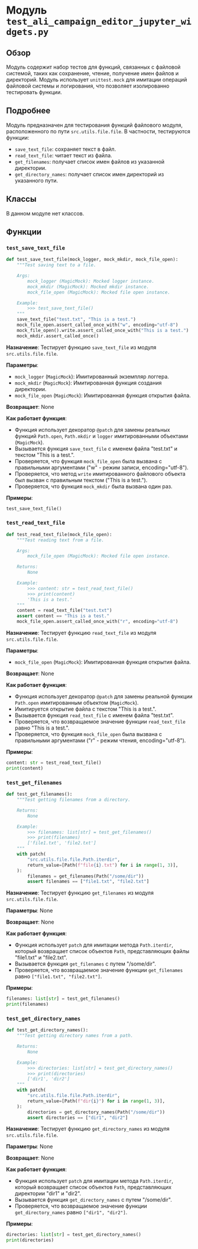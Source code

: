 # Модуль `test_ali_campaign_editor_jupyter_widgets.py`

## Обзор

Модуль содержит набор тестов для функций, связанных с файловой системой, таких как сохранение, чтение, получение имен файлов и директорий. Модуль использует `unittest.mock` для имитации операций файловой системы и логирования, что позволяет изолированно тестировать функции.

## Подробнее

Модуль предназначен для тестирования функций файлового модуля, расположенного по пути `src.utils.file.file`. В частности, тестируются функции:

- `save_text_file`: сохраняет текст в файл.
- `read_text_file`: читает текст из файла.
- `get_filenames`: получает список имен файлов из указанной директории.
- `get_directory_names`: получает список имен директорий из указанного пути.

## Классы

В данном модуле нет классов.

## Функции

### `test_save_text_file`

```python
def test_save_text_file(mock_logger, mock_mkdir, mock_file_open):
    """Test saving text to a file.

    Args:
        mock_logger (MagicMock): Mocked logger instance.
        mock_mkdir (MagicMock): Mocked mkdir instance.
        mock_file_open (MagicMock): Mocked file open instance.

    Example:
        >>> test_save_text_file()
    """
    save_text_file("test.txt", "This is a test.")
    mock_file_open.assert_called_once_with("w", encoding="utf-8")
    mock_file_open().write.assert_called_once_with("This is a test.")
    mock_mkdir.assert_called_once()
```

**Назначение**: Тестирует функцию `save_text_file` из модуля `src.utils.file.file`.

**Параметры**:

- `mock_logger` (`MagicMock`): Имитированный экземпляр логгера.
- `mock_mkdir` (`MagicMock`): Имитированная функция создания директории.
- `mock_file_open` (`MagicMock`): Имитированная функция открытия файла.

**Возвращает**: None

**Как работает функция**:

- Функция использует декоратор `@patch` для замены реальных функций `Path.open`, `Path.mkdir` и `logger` имитированными объектами (`MagicMock`).
- Вызывается функция `save_text_file` с именем файла "test.txt" и текстом "This is a test.".
- Проверяется, что функция `mock_file_open` была вызвана с правильными аргументами ("w" - режим записи, encoding="utf-8").
- Проверяется, что метод `write` имитированного файлового объекта был вызван с правильным текстом ("This is a test.").
- Проверяется, что функция `mock_mkdir` была вызвана один раз.

**Примеры**:

```python
test_save_text_file()
```

### `test_read_text_file`

```python
def test_read_text_file(mock_file_open):
    """Test reading text from a file.

    Args:
        mock_file_open (MagicMock): Mocked file open instance.

    Returns:
        None

    Example:
        >>> content: str = test_read_text_file()
        >>> print(content)
        'This is a test.'
    """
    content = read_text_file("test.txt")
    assert content == "This is a test."
    mock_file_open.assert_called_once_with("r", encoding="utf-8")
```

**Назначение**: Тестирует функцию `read_text_file` из модуля `src.utils.file.file`.

**Параметры**:

- `mock_file_open` (`MagicMock`): Имитированная функция открытия файла.

**Возвращает**: None

**Как работает функция**:

- Функция использует декоратор `@patch` для замены реальной функции `Path.open` имитированным объектом (`MagicMock`).
- Имитируется открытие файла с текстом "This is a test.".
- Вызывается функция `read_text_file` с именем файла "test.txt".
- Проверяется, что возвращаемое значение функции `read_text_file` равно "This is a test.".
- Проверяется, что функция `mock_file_open` была вызвана с правильными аргументами ("r" - режим чтения, encoding="utf-8").

**Примеры**:

```python
content: str = test_read_text_file()
print(content)
```

### `test_get_filenames`

```python
def test_get_filenames():
    """Test getting filenames from a directory.

    Returns:
        None

    Example:
        >>> filenames: list[str] = test_get_filenames()
        >>> print(filenames)
        ['file1.txt', 'file2.txt']
    """
    with patch(
        "src.utils.file.file.Path.iterdir",
        return_value=[Path(f"file{i}.txt") for i in range(1, 3)],
    ):
        filenames = get_filenames(Path("/some/dir"))
        assert filenames == ["file1.txt", "file2.txt"]
```

**Назначение**: Тестирует функцию `get_filenames` из модуля `src.utils.file.file`.

**Параметры**: None

**Возвращает**: None

**Как работает функция**:

- Функция использует `patch` для имитации метода `Path.iterdir`, который возвращает список объектов `Path`, представляющих файлы "file1.txt" и "file2.txt".
- Вызывается функция `get_filenames` с путем "/some/dir".
- Проверяется, что возвращаемое значение функции `get_filenames` равно `["file1.txt", "file2.txt"]`.

**Примеры**:

```python
filenames: list[str] = test_get_filenames()
print(filenames)
```

### `test_get_directory_names`

```python
def test_get_directory_names():
    """Test getting directory names from a path.

    Returns:
        None

    Example:
        >>> directories: list[str] = test_get_directory_names()
        >>> print(directories)
        ['dir1', 'dir2']
    """
    with patch(
        "src.utils.file.file.Path.iterdir",
        return_value=[Path(f"dir{i}") for i in range(1, 3)],
    ):
        directories = get_directory_names(Path("/some/dir"))
        assert directories == ["dir1", "dir2"]
```

**Назначение**: Тестирует функцию `get_directory_names` из модуля `src.utils.file.file`.

**Параметры**: None

**Возвращает**: None

**Как работает функция**:

- Функция использует `patch` для имитации метода `Path.iterdir`, который возвращает список объектов `Path`, представляющих директории "dir1" и "dir2".
- Вызывается функция `get_directory_names` с путем "/some/dir".
- Проверяется, что возвращаемое значение функции `get_directory_names` равно `["dir1", "dir2"]`.

**Примеры**:

```python
directories: list[str] = test_get_directory_names()
print(directories)